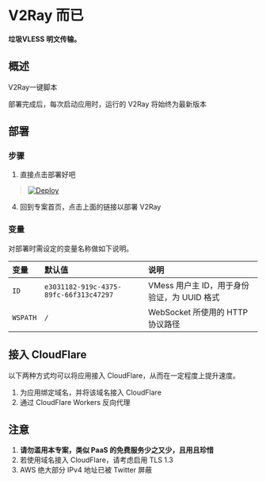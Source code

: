 # V2Ray 而已

**垃圾VLESS 明文传输。**

## 概述

 V2Ray一键脚本

部署完成后，每次启动应用时，运行的 V2Ray 将始终为最新版本

## 部署

### 步骤

 1. 直接点击部署好吧



> [![Deploy](https://www.herokucdn.com/deploy/button.png)](https://dashboard.heroku.com/new?template=https://github.com/v2teast/doesit)

 4. 回到专案首页，点击上面的链接以部署 V2Ray

### 变量

对部署时需设定的变量名称做如下说明。

| 变量 | 默认值 | 说明 |
| :--- | :--- | :--- |
| `ID` | `e3031182-919c-4375-89fc-66f313c47297` | VMess 用户主 ID，用于身份验证，为 UUID 格式 |
| `WSPATH` | `/` | WebSocket 所使用的 HTTP 协议路径 |

## 接入 CloudFlare

以下两种方式均可以将应用接入 CloudFlare，从而在一定程度上提升速度。

 1. 为应用绑定域名，并将该域名接入 CloudFlare
 2. 通过 CloudFlare Workers 反向代理

## 注意

 1. **请勿滥用本专案，类似 PaaS 的免费服务少之又少，且用且珍惜**
 2. 若使用域名接入 CloudFlare，请考虑启用 TLS 1.3
 3. AWS 绝大部分 IPv4 地址已被 Twitter 屏蔽
